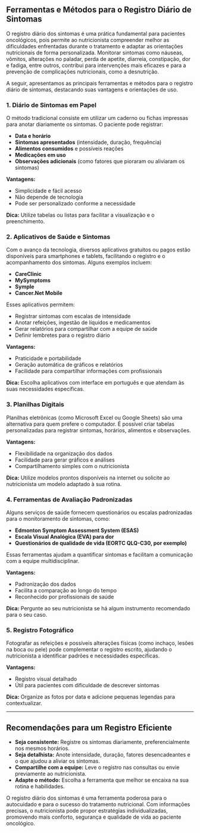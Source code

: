 ## Ferramentas e Métodos para o Registro Diário de Sintomas

O registro diário dos sintomas é uma prática fundamental para pacientes oncológicos, pois permite ao nutricionista compreender melhor as dificuldades enfrentadas durante o tratamento e adaptar as orientações nutricionais de forma personalizada. Monitorar sintomas como náuseas, vômitos, alterações no paladar, perda de apetite, diarreia, constipação, dor e fadiga, entre outros, contribui para intervenções mais eficazes e para a prevenção de complicações nutricionais, como a desnutrição.

A seguir, apresentamos as principais ferramentas e métodos para o registro diário de sintomas, destacando suas vantagens e orientações de uso.

### 1. Diário de Sintomas em Papel

O método tradicional consiste em utilizar um caderno ou fichas impressas para anotar diariamente os sintomas. O paciente pode registrar:

- **Data e horário**
- **Sintomas apresentados** (intensidade, duração, frequência)
- **Alimentos consumidos** e possíveis reações
- **Medicações em uso**
- **Observações adicionais** (como fatores que pioraram ou aliviaram os sintomas)

**Vantagens:**  
- Simplicidade e fácil acesso  
- Não depende de tecnologia  
- Pode ser personalizado conforme a necessidade

**Dica:** Utilize tabelas ou listas para facilitar a visualização e o preenchimento.

### 2. Aplicativos de Saúde e Sintomas

Com o avanço da tecnologia, diversos aplicativos gratuitos ou pagos estão disponíveis para smartphones e tablets, facilitando o registro e o acompanhamento dos sintomas. Alguns exemplos incluem:

- **CareClinic**
- **MySymptoms**
- **Symple**
- **Cancer.Net Mobile**

Esses aplicativos permitem:

- Registrar sintomas com escalas de intensidade
- Anotar refeições, ingestão de líquidos e medicamentos
- Gerar relatórios para compartilhar com a equipe de saúde
- Definir lembretes para o registro diário

**Vantagens:**  
- Praticidade e portabilidade  
- Geração automática de gráficos e relatórios  
- Facilidade para compartilhar informações com profissionais

**Dica:** Escolha aplicativos com interface em português e que atendam às suas necessidades específicas.

### 3. Planilhas Digitais

Planilhas eletrônicas (como Microsoft Excel ou Google Sheets) são uma alternativa para quem prefere o computador. É possível criar tabelas personalizadas para registrar sintomas, horários, alimentos e observações.

**Vantagens:**  
- Flexibilidade na organização dos dados  
- Facilidade para gerar gráficos e análises  
- Compartilhamento simples com o nutricionista

**Dica:** Utilize modelos prontos disponíveis na internet ou solicite ao nutricionista um modelo adaptado à sua rotina.

### 4. Ferramentas de Avaliação Padronizadas

Alguns serviços de saúde fornecem questionários ou escalas padronizadas para o monitoramento de sintomas, como:

- **Edmonton Symptom Assessment System (ESAS)**
- **Escala Visual Analógica (EVA) para dor**
- **Questionários de qualidade de vida (EORTC QLQ-C30, por exemplo)**

Essas ferramentas ajudam a quantificar sintomas e facilitam a comunicação com a equipe multidisciplinar.

**Vantagens:**  
- Padronização dos dados  
- Facilita a comparação ao longo do tempo  
- Reconhecido por profissionais de saúde

**Dica:** Pergunte ao seu nutricionista se há algum instrumento recomendado para o seu caso.

### 5. Registro Fotográfico

Fotografar as refeições e possíveis alterações físicas (como inchaço, lesões na boca ou pele) pode complementar o registro escrito, ajudando o nutricionista a identificar padrões e necessidades específicas.

**Vantagens:**  
- Registro visual detalhado  
- Útil para pacientes com dificuldade de descrever sintomas

**Dica:** Organize as fotos por data e adicione pequenas legendas para contextualizar.

---

## Recomendações para um Registro Eficiente

- **Seja consistente:** Registre os sintomas diariamente, preferencialmente nos mesmos horários.
- **Seja detalhista:** Anote intensidade, duração, fatores desencadeantes e o que ajudou a aliviar os sintomas.
- **Compartilhe com a equipe:** Leve o registro nas consultas ou envie previamente ao nutricionista.
- **Adapte o método:** Escolha a ferramenta que melhor se encaixa na sua rotina e habilidades.

O registro diário dos sintomas é uma ferramenta poderosa para o autocuidado e para o sucesso do tratamento nutricional. Com informações precisas, o nutricionista pode propor estratégias individualizadas, promovendo mais conforto, segurança e qualidade de vida ao paciente oncológico.